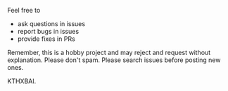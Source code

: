 Feel free to

* ask questions in issues
* report bugs in issues
* provide fixes in PRs

Remember, this is a hobby project and may reject and request without explanation.
Please don't spam.
Please search issues before posting new ones.

KTHXBAI.
